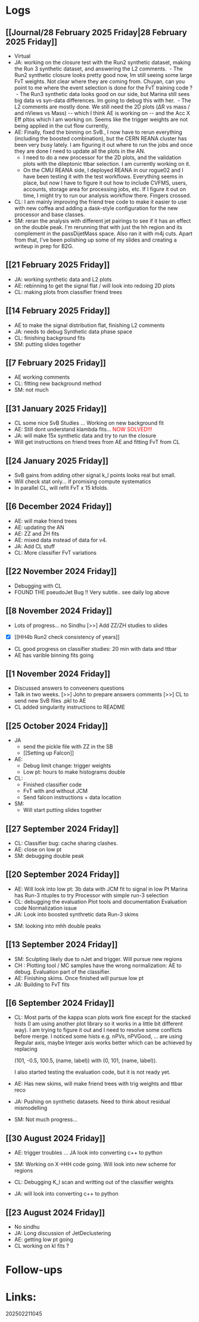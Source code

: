
# Logs



## [[Journal/28 February 2025 Friday|28 February 2025 Friday]]
- Virtual
- JA: working on the closure test with the Run2 synthetic dataset, making the Run 3 synthetic dataset, and answering the L2 comments.
	 - The Run2 synthetic closure looks pretty good now, Im still seeing some large FvT weights. Not clear where they are coming from. Chuyan, can you point to me where the event selection is done for the FvT training code ?
	 - The Run3 synthetic data looks good on our side, but Marina still sees big data vs syn-data differences. Im going to debug this with her.
	 - The L2 comments are mostly done. We still need the 2D plots (ΔR vs mass / and nViews vs Mass) -- which I think AE is working on -- and the Acc X Eff pltos which I am working on. Seems like the trigger weights are not being applied in the cut flow currently, 
- AE: Finally, fixed the binning on SvB., I now have to rerun everything (including the boosted combination), but the CERN REANA cluster has been very busy lately. I am figuring it out where to run the jobs and once they are done I need to update all the plots in the AN.
	- I need to do a new processor for the 2D plots, and the validation plots with the dileptonic ttbar selection. I am currently working on it.  
	- On the CMU REANA side, I deployed REANA in our rogue02 and I have been testing it with the test workflows. Everything seems in place, but now I have to figure it out how to include CVFMS, users, accounts, storage area for processing jobs, etc. If I figure it out on time, I might try to run our analysis workflow there. Fingers crossed.
- CL:  I am mainly improving the friend tree code to make it easier to use with new coffea and adding a dask-style configuration for the new processor and base classes.
- SM:  reran the analysis with different jet pairings to see if it has an effect on the double peak. I'm rerunning that with just the hh region and its complement in the passDijetMass space. Also ran it with m4j cuts. Apart from that, I've been polishing up some of my slides and creating a writeup in prep for B2G.

## [[21 February 2025 Friday]]
- JA: working synthetic data and L2 plots
- AE: rebinning to get the signal flat / will look into redoing 2D plots
- CL: making plots from classifier friend trees

## [[14 February 2025 Friday]]
- AE to make the signal distribution flat,  finishing L2 comments
- JA: needs to debug Synthetic data phase space
- CL: finishing background fits
- SM: putting slides together

## [[7 February 2025 Friday]]
- AE working comments 
- CL: fitting new background method
- SM: not much


## [[31 January 2025 Friday]]
- CL some nice SvB Studies ... Working on new background fit
- AE: Still dont understand klambda fits...<font color=red> NOW SOLVED!!! </font>
- JA: will make 15x synthetic data and try to run the closure
- Will get instructions on friend trees from AE and fitting FvT from CL


## [[24 January 2025 Friday]]
- SvB gains from adding other signal k_l points looks real but small. 
- Will check stat only... if promising compute systematics
- In parallel CL, will refit FvT x 15 kfolds.

## [[6 December 2024 Friday]]
- AE:  will make friend trees
- AE: updating the AN
- AE: ZZ and ZH fits 
- AE: mixed data instead of data for v4. 
- JA: Add CL stuff
- CL: More classifier FvT variations 


## [[22 November 2024 Friday]]
- Debugging with CL
- FOUND THE pseudoJet Bug !! Very subtle.. see daily log above

## [[8 November 2024 Friday]]
- Lots of progress... no Sindhu
 [>>] Add ZZ/ZH studies to slides
- [x] [[HH4b Run2 check consistency of years]]
- CL good progress on classifier studies: 20 min with data and ttbar
- AE has varible binning fits going


## [[1 November 2024 Friday]]
- Discussed answers to conveeners questions
- Talk in two weeks.
 [>>] John to prepare answers comments
 [>>] CL to send new SvB files .pkl to AE
- CL added singularity instructions to README


## [[25 October 2024 Friday]]
-  JA
	- send the pickle file with ZZ in the SB
	- [[Setting up Falcon]]
- AE: 
	- Debug limit change: trigger weights
	- Low pt: hours to make histograms double 
- CL: 
	- Finished classifier code
	- FvT with and without JCM
	- Send falcon instructions + data location
- SM: 
	- Will start putting slides together


## [[27 September 2024 Friday]]
-  CL: Classifier bug: cache sharing clashes. 
-  AE: close on low pt
-  SM: debugging double peak

## [[20 September 2024 Friday]]
-  AE: Will look into low pt:  3b data with JCM fit to signal in low Pt
	 Marina has Run-3 ntuples to try 
	 Processor with simple run-3 selection
- CL: debugging the evaluation
	  Plot tools and documentation 
	  Evaluation code 
	  Normalization issue
-  JA: Look into boosted synthretic data
     Run-3 skims
* SM: looking into mhh double peaks

## [[13 September 2024 Friday]]
- SM: Sculpting likely due to nJet and trigger. Will pursue new regions
- CH : Plotting tool / MC samples have the wrong normalization: AE to debug.
	 Evaluation part of the classifier.
- AE: Finishing skims. Once finished will pursue low pt
- JA: Building to FvT fits

## [[6 September 2024 Friday]]
- CL:
	Most parts of the kappa scan plots work fine except for the stacked hists (I am using another plot library so it works in a little bit different way). I am trying to figure it out and I need to resolve some conflicts before merge. I noticed some hists e.g. nPVs, nPVGood, ... are using Regular axis, maybe Integer axis works better which can be achieved by replacing 

	(101, -0.5, 100.5, (name, label)) with (0, 101, (name, label)).

	I also started testing the evaluation code, but it is not ready yet.

- AE: Has new skims, will make friend trees with trig weights and ttbar reco

- JA: Pushing on synthetic datasets.  Need to think about residual mismodelling

- SM: Not much progress...

## [[30 August 2024 Friday]]
- AE: trigger troubles ... JA look into converting c++ to python

- SM: Working on X→HH code going. Will look into new scheme for regions

- CL: Debugging K_l scan and writting out of the classifier weights

- JA: will look into converting c++ to python


## [[23 August 2024 Friday]]
- No sindhu
- JA: Long discussion of JetDeclustering
- AE:  getting low pt going
- CL working on kl fits ?



# Follow-ups


# Links: 



202502211045
